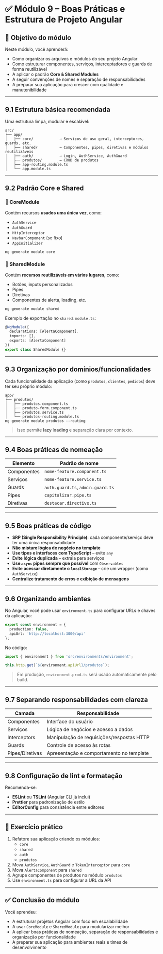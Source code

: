 # ✅ Módulo 9 – Boas Práticas e Estrutura de Projeto Angular

## 🎯 Objetivo do módulo

Neste módulo, você aprenderá:

- Como organizar os arquivos e módulos do seu projeto Angular
- Como estruturar componentes, serviços, interceptadores e guards de forma reutilizável
- A aplicar o padrão **Core & Shared Modules**
- A seguir convenções de nomes e separação de responsabilidades
- A preparar sua aplicação para crescer com qualidade e manutenibilidade

------

## 9.1 Estrutura básica recomendada

Uma estrutura limpa, modular e escalável:

```
src/
├── app/
│   ├── core/            → Serviços de uso geral, interceptores, guards, etc.
│   ├── shared/          → Componentes, pipes, diretivas e módulos reutilizáveis
│   ├── auth/            → Login, AuthService, AuthGuard
│   ├── produtos/        → CRUD de produtos
│   ├── app-routing.module.ts
│   └── app.module.ts
```

------

## 9.2 Padrão Core e Shared

### 🧠 CoreModule

Contém recursos **usados uma única vez**, como:

- `AuthService`
- `AuthGuard`
- `HttpInterceptor`
- `NavbarComponent` (se fixo)
- `AppInitializer`

```bash
ng generate module core
```

### 🧠 SharedModule

Contém **recursos reutilizáveis em vários lugares**, como:

- Botões, inputs personalizados
- Pipes
- Diretivas
- Componentes de alerta, loading, etc.

```bash
ng generate module shared
```

Exemplo de exportação no `shared.module.ts`:

```ts
@NgModule({
  declarations: [AlertaComponent],
  imports: [],
  exports: [AlertaComponent]
})
export class SharedModule {}
```

------

## 9.3 Organização por domínios/funcionalidades

Cada funcionalidade da aplicação (como `produtos`, `clientes`, `pedidos`) deve ter seu próprio módulo:

```
app/
├── produtos/
│   ├── produtos.component.ts
│   ├── produto-form.component.ts
│   ├── produtos.service.ts
│   └── produtos-routing.module.ts
ng generate module produtos --routing
```

> Isso permite **lazy loading** e separação clara por contexto.

------

## 9.4 Boas práticas de nomeação

| Elemento    | Padrão de nome                    |
| ----------- | --------------------------------- |
| Componentes | `nome-feature.component.ts`       |
| Serviços    | `nome-feature.service.ts`         |
| Guards      | `auth.guard.ts`, `admin.guard.ts` |
| Pipes       | `capitalizar.pipe.ts`             |
| Diretivas   | `destacar.directive.ts`           |

------

## 9.5 Boas práticas de código

- **SRP (Single Responsibility Principle)**: cada componente/serviço deve ter uma única responsabilidade
- **Não misture lógica de negócio no template**
- **Use tipos e interfaces com TypeScript** – evite `any`
- **Evite lógica duplicada** – extraia para serviços
- **Use `async` pipes sempre que possível** com `Observables`
- **Evite acessar diretamente o `localStorage`** – crie um wrapper (como `AuthService`)
- **Centralize tratamento de erros e exibição de mensagens**

------

## 9.6 Organizando ambientes

No Angular, você pode usar `environment.ts` para configurar URLs e chaves da aplicação:

```ts
export const environment = {
  production: false,
  apiUrl: 'http://localhost:3000/api'
};
```

No código:

```ts
import { environment } from 'src/environments/environment';

this.http.get(`${environment.apiUrl}/produtos`);
```

> Em produção, `environment.prod.ts` será usado automaticamente pelo build.

------

## 9.7 Separando responsabilidades com clareza

| Camada          | Responsabilidade                          |
| --------------- | ----------------------------------------- |
| Componentes     | Interface do usuário                      |
| Serviços        | Lógica de negócios e acesso a dados       |
| Interceptors    | Manipulação de requisições/respostas HTTP |
| Guards          | Controle de acesso às rotas               |
| Pipes/Diretivas | Apresentação e comportamento no template  |

------

## 9.8 Configuração de lint e formatação

Recomenda-se:

- **ESLint** ou **TSLint** (Angular CLI já inclui)
- **Prettier** para padronização de estilo
- **EditorConfig** para consistência entre editores

------

## 🧪 Exercício prático

1. Refatore sua aplicação criando os módulos:
   - `core`
   - `shared`
   - `auth`
   - `produtos`
2. Mova `AuthService`, `AuthGuard` e `TokenInterceptor` para `core`
3. Mova `AlertaComponent` para `shared`
4. Agrupe componentes de produtos no módulo `produtos`
5. Use `environment.ts` para configurar a URL da API

------

## ✅ Conclusão do módulo

Você aprendeu:

- A estruturar projetos Angular com foco em escalabilidade
- A usar `CoreModule` e `SharedModule` para modularizar melhor
- A aplicar boas práticas de nomeação, separação de responsabilidades e organização por funcionalidade
- A preparar sua aplicação para ambientes reais e times de desenvolvimento

